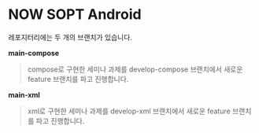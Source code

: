 # NOW SOPT Android

레포지터리에는 두 개의 브랜치가 있습니다.

**main-compose**
> compose로 구현한 세미나 과제를 develop-compose 브랜치에서 새로운 feature 브랜치를 파고 진행합니다.

**main-xml**
> xml로 구현한 세미나 과제를 develop-xml 브랜치에서 새로운 feature 브랜치를 파고 진행합니다.